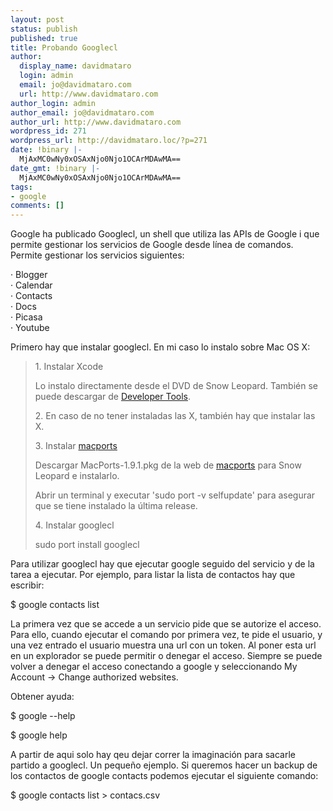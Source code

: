 ```yaml
---
layout: post
status: publish
published: true
title: Probando Googlecl
author:
  display_name: davidmataro
  login: admin
  email: jo@davidmataro.com
  url: http://www.davidmataro.com
author_login: admin
author_email: jo@davidmataro.com
author_url: http://www.davidmataro.com
wordpress_id: 271
wordpress_url: http://davidmataro.loc/?p=271
date: !binary |-
  MjAxMC0wNy0xOSAxNjo0Njo1OCArMDAwMA==
date_gmt: !binary |-
  MjAxMC0wNy0xOSAxNjo0Njo1OCArMDAwMA==
tags:
- google
comments: []
---
```

<p>Google ha publicado Googlecl, un shell que utiliza las APIs de Google i que permite gestionar los servicios de Google desde línea de comandos. Permite gestionar los servicios siguientes: </p>
<p>· Blogger<br />· Calendar<br />· Contacts<br />· Docs<br />· Picasa<br />· Youtube</p>
<p>Primero hay que instalar googlecl. En mi caso lo instalo sobre Mac OS X:</p>
<blockquote><p>1. Instalar Xcode</p>
<p>Lo instalo directamente desde el DVD de Snow Leopard. También se puede descargar de <a href="http://developer.apple.com/technologies/tools/xcode.html">Developer Tools</a>.</p>
<p>2. En caso de no tener instaladas las X, también hay que instalar las X. </p>
<p>3. Instalar <a href="http://www.macports.org">macports</a></p>
<p>Descargar MacPorts-1.9.1.pkg  de la web de <a href="http://www.macports.org">macports</a> para Snow Leopard e instalarlo.</p>
<p>Abrir un terminal y executar 'sudo port -v selfupdate' para asegurar que se tiene instalado la última release.</p>
<p>4. Instalar googlecl</p>
<p>sudo port install googlecl</p>
</blockquote>
<p>Para utilizar googlecl hay que ejecutar google seguido del servicio y de la tarea a ejecutar. Por ejemplo, para listar la lista de contactos hay que escribir:</p>
<p>$ google contacts list</p>
<p>La primera vez que se accede a un servicio pide que se autorize el acceso. Para ello, cuando ejecutar el comando por primera vez, te pide el usuario, y una vez entrado el usuario muestra una url con un token. Al poner esta url en un explorador se puede permitir o denegar el acceso. Siempre se puede volver a denegar el acceso conectando a google y seleccionando My Account -> Change authorized websites.</p>
<p>Obtener ayuda:</p>
<p>$ google --help</p>
<p>$ google help <service></p>
<p>A partir de aqui solo hay qeu dejar correr la imaginación para sacarle partido a googlecl. Un pequeño ejemplo. Si queremos hacer un backup de los contactos de google contacts podemos ejecutar el siguiente comando: </p>
<p>$ google contacts list > contacs.csv</p>
